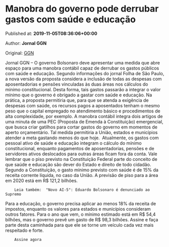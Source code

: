 
# Manobra do governo pode derrubar gastos com saúde e educação

Published at: **2019-11-05T08:36:06+00:00**

Author: **Jornal GGN**

Original: [GGN](https://jornalggn.com.br/economia/manobra-do-governo-pode-derrubar-gastos-com-saude-e-educacao/)

Jornal GGN – O governo Bolsonaro deve apresentar uma medida que abre espaço para uma manobra contábil capaz de derrubar os gastos públicos com saúde e educação.
Segundo informações do jornal Folha de São Paulo, a nova versão da proposta considera a inclusão de todas as despesas com aposentadorias e pensões vinculadas às duas áreas nos cálculos do mínimo constitucional.
Desta forma, tais gastos passarão a integrar o valor mínimo que o governo é obrigado a gastar com saúde e educação. Na prática, a proposta permitiria que, para que se atenda a exigência de despesas com saúde, os recursos pagos a aposentados tenham o mesmo peso que o capital empregado no atendimento básico e procedimentos de alta complexidade, por exemplo.
A manobra contábil integra dois artigos de uma minuta de uma PEC (Proposta de Emenda à Constituição) emergencial, que busca criar gatilhos para cortar gastos do governo em momentos de aperto orçamentário.
Tal medida permitiria a União, estados e municípios atender a meta gastando menos do que hoje.  Atualmente, os gastos com pessoal ativo de saúde e educação integram o cálculo do mínimo constitucional, enquanto pagamentos de aposentadorias, pensões e de servidores ativos deslocados para outras áreas ficam fora da conta.
Vale lembrar que o piso previsto na Constituição Federal parte do conceito de que saúde e educação são dever do Estado e direito de todo cidadão.
Segundo a Constituição, o gasto mínimo previsto com saúde é de 15% da receita corrente líquida, no caso da União. A previsão de piso para a área em 2020 está em R$ 121,2 bilhões.

        Leia também:  "Novo AI-5": Eduardo Bolsonaro é denunciado ao Supremo
      
Para a educação, o governo precisa aplicar ao menos 18% da receita de impostos, enquanto os valores para estados e municípios consideram outros fatores. Para o ano que vem, o mínimo estimado está em R$ 54,4 bilhões, mas o governo prevê um gasto de R$ 98,3 bilhões.
Assine e faça parte desta caminhada para que ele se torne um veículo cada vez mais respeitado e forte.

        Assine agora
      
